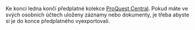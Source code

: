 
Ke konci ledna končí předplatné kolekce [ProQuest
Central](http://pez.cuni.cz/prehled/zdroj.php?lang=cs&id=378). Pokud máte ve
svých osobních účtech uloženy záznamy nebo dokumenty, je třeba abyste si je do konce
předplatného vyexportovali.
